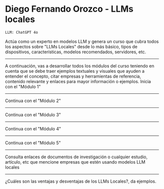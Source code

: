# Diego Fernando Orozco - LLMs locales

```
LLM: ChatGPT 4o
```

Actúa como un experto en modelos LLM y genera un curso que cubra todos los aspectos sobre "LLMs Locales" desde lo más básico, tipos de dispositivos, características, modelos recomendados, servidores, etc. 

---

A continuación, vas a desarrollar todos los módulos del curso teniendo en cuenta que se debe traer ejemplos textuales y visuales que ayuden a entender el concepto, citar empresas y herramientas de referencia, contenido relevante y enlaces para mayor información o ejemplos.
Inicia con el "Módulo 1"

---
Continua con el "Módulo 2"

---
Continua con el "Módulo 3"

---
Continua con el "Módulo 4"

---
Continua con el "Módulo 5"

---
Consulta enlaces de documentos de investigación o cualquier estudio, artículo, etc que mencione empresas que estén usando modelos LLM locales

---
¿Cuáles son las ventajas y desventajas de los LLMs Locales?, da ejemplos.